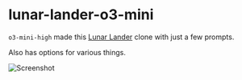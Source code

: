 # lunar-lander-o3-mini
```o3-mini-high``` made this [Lunar Lander](https://en.wikipedia.org/wiki/Lunar_Lander_(video_game_genre)) clone with just a few prompts.

<p></p>
Also has options for various things.
<p></p>

![Screenshot](screenshot.png)
